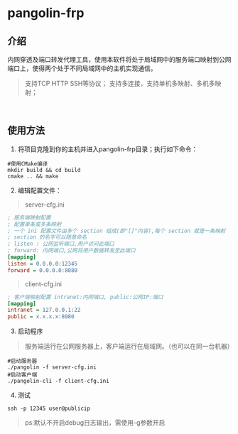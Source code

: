 # pangolin-frp
## 介绍
内网穿透及端口转发代理工具，使用本软件将处于局域网中的服务端口映射到公网端口上，使得两个处于不同局域网中的主机实现通信。
> 支持TCP HTTP SSH等协议；
> 支持多连接，支持单机多映射、多机多映射；
<br>

## 使用方法
1. 将项目克隆到你的主机并进入pangolin-frp目录；执行如下命令：
```shell
#使用CMake编译
mkdir build && cd build
cmake .. && make
```
2. 编辑配置文件：
> server-cfg.ini<br>

```ini
; 服务端映射配置
; 配置单条或多条映射
; 一个 ini 配置文件由多个 section 组成(即"[]"内容),每个 section 就是一条映射
; section 的名字可以随意命名
; listen : 公网监听端口,用户访问此端口
; forward: 内网端口,公网将用户数据转发至此端口
[mapping]
listen = 0.0.0.0:12345
forward = 0.0.0.0:8080
```
> client-cfg.ini<br>

```ini
; 客户端映射配置 intranet:内网端口, public:公网IP:端口
[mapping]
intranet = 127.0.0.1:22
public = x.x.x.x:8080

```
3. 启动程序
> 服务端运行在公网服务器上，客户端运行在局域网。（也可以在同一台机器）
```shell
#启动服务器
./pangolin -f server-cfg.ini
#启动客户端
./pangolin-cli -f client-cfg.ini
```
4. 测试
```shell
ssh -p 12345 user@publicip
```
>ps:默认不开启debug日志输出，需使用-g参数开启
